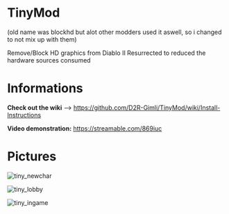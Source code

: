 # TinyMod

(old name was blockhd but alot other modders used it aswell, so i changed to not mix up with them)


Remove/Block HD graphics from Diablo II Resurrected to reduced the hardware sources consumed

# Informations

**Check out the wiki** --> https://github.com/D2R-Gimli/TinyMod/wiki/Install-Instructions

**Video demonstration:** https://streamable.com/869iuc


# Pictures

![tiny_newchar](https://user-images.githubusercontent.com/119764208/222893928-afa6b7d0-307b-4683-b0da-a8cde0a66d56.png)

![tiny_lobby](https://user-images.githubusercontent.com/119764208/222893931-b98ec9d1-41b5-46a9-a2c3-7845a95c1f65.png)

![tiny_ingame](https://user-images.githubusercontent.com/119764208/222893934-0b71bdd0-1898-44c8-9970-12b7a5804ffd.png)
